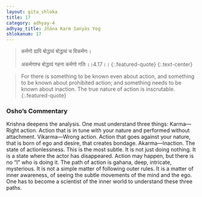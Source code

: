 ```yaml
---
layout: gita_shloka
title: 17
category: adhyay-4
adhyay_title: Jñāna Karm Sanyās Yog
shlokanum: 17
---
```


> कर्मणो ह्यपि बोद्धव्यं बोद्धव्यं च विकर्मणः।<br><br>अकर्मणश्च बोद्धव्यं गहना कर्मणो गतिः।।4.17।।
{:.featured-quote}
{:.text-center}

> For there is something to be known even about action, and something to be known about prohibited action; and something needs to be known about inaction. The true nature of action is inscrutable.
{:.featured-quote}

### Osho’s Commentary
Krishna deepens the analysis. One must understand three things:
Karma—Right action. Action that is in tune with your nature and performed without attachment.
Vikarma—Wrong action. Action that goes against your nature, that is born of ego and desire, that creates bondage.
Akarma—Inaction. The state of actionlessness. This is the most subtle. It is not just doing nothing. It is a state where the actor has disappeared. Action may happen, but there is no “I” who is doing it.
The path of action is gahana, deep, intricate, mysterious. It is not a simple matter of following outer rules. It is a matter of inner awareness, of seeing the subtle movements of the mind and the ego. One has to become a scientist of the inner world to understand these three paths.

